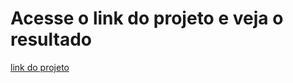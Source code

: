 # Acesse o link do projeto e veja o resultado

[link do projeto](https://mathzinxss.github.io/myWorks/myProjects/projetos/projetos%20Instagram/prontos%20(apenas%20para%20acompanhamento)/cards/)
